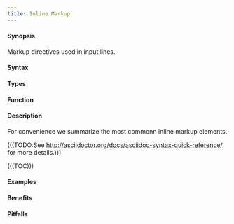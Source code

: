 ```yaml
---
title: Inline Markup
---
```


#### Synopsis

Markup directives used in input lines.

#### Syntax

#### Types

#### Function

#### Description

For convenience we summarize the most commonn inline markup elements.

(((TODO:See http://asciidoctor.org/docs/asciidoc-syntax-quick-reference/ for more details.)))

(((TOC)))

#### Examples

#### Benefits

#### Pitfalls

